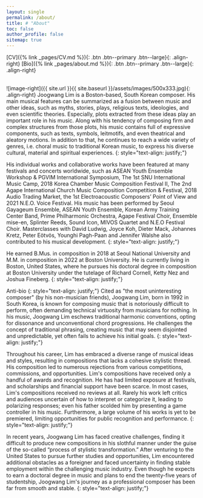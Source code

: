 ```yaml
---
layout: single
permalink: /about/
title: # "About"
toc: false
author_profile: false
sitemap: true
---
```

[CV]({% link _pages/CV.md %}){: .btn .btn--primary .btn--large}{: .align-right}     [Bio]({% link _pages/about.md %}){: .btn .btn--primary .btn--large}{: .align-right}
<br>
<br>



![image-right]({{ site.url }}{{ site.baseurl }}/assets/images/500x333.jpg){: .align-right}
Joogwang Lim is a Boston-based, South Korean composer. His main musical features can be summarized as a fusion between music and other ideas, such as myths, stories, plays, religious texts, ideologies, and even scientific theories. Especially, plots extracted from these ideas play an important role in his music. Along with his tendency of composing firm and complex structures from those plots, his music contains full of expressive components, such as texts, symbols, leitmotifs, and even theatrical and aleatory motions. In addition to that, he continues to reach a wide variety of genres, i.e. choral music to traditional Korean music, to express his diverse cultural, material and spiritual experiences.
{: style="text-align: justify;"}

His individual works and collaborative works have been featured at many festivals and concerts worldwide, such as ASEAN Youth Ensemble Workshop & PGVIM International Symposium, The 1st SNU International Music Camp, 2018 Korea Chamber Music Composition Festival II, The 2nd Agape International Church Music Composition Competition & Festival, 2018 Audio Trading Market, the 1st Electroacoustic Composers’ Point of View and 2021 N.E.O. Voice Festival. His music has been performed by Seoul Gayageum Ensemble, ASEAN Youth Ensemble, Korean Army Training Center Band, Prime Philharmonic Orchestra, Agape Festival Choir, Ensemble mise-en, Splinter Reeds, Sound Icon, MIVOS Quartet and N.E.O Festival Choir. Masterclasses with David Ludwig, Joyce Koh, Dieter Mack, Johannes Kretz, Peter Eötvös, Younghi Pagh-Paan and Jennifer Walshe also contributed to his musical development.
{: style="text-align: justify;"}

He earned B.Mus. in composition in 2018 at Seoul National University and M.M. in composition in 2022 at Boston University. He is currently living in Boston, United States, where he pursues his doctoral degree in composition at Boston University under the tutelage of Richard Cornell, Ketty Nez and Joshua Fineberg.
{: style="text-align: justify;"}



Anti-bio
{: style="text-align: justify;"}
Cited as "the most uninteresting composer" (by his non-musician friends), Joogwang Lim, born in 1992 in South Korea, is known for composing music that is notoriously difficult to perform, often demanding technical virtuosity from musicians for nothing. In his music, Joogwang Lim eschews traditional harmonic conventions, opting for dissonance and unconventional chord progressions. He challenges the concept of traditional phrasing, creating music that may seem disjointed and unpredictable, yet often fails to achieve his initial goals. 
{: style="text-align: justify;"}

Throughout his career, Lim has embraced a diverse range of musical ideas and styles, resulting in compositions that lacks a cohesive stylistic thread. His composition led to numerous rejections from various competitions, commissions, and opportunities. Lim's compositions have received only a handful of awards and recognition. He has had limited exposure at festivals, and scholarships and financial support have been scarce. In most cases, Lim's compositions received no reviews at all. Rarely his work left critics and audiences uncertain of how to interpret or categorize it, leading to polarizing responses; even his father scolded him by presenting a game controller in his music. Furthermore, a large volume of his works is yet to be premiered, limiting opportunities for public recognition and performance. 
{: style="text-align: justify;"}

In recent years, Joogwang Lim has faced creative challenges, finding it difficult to produce new compositions in his slothful manner under the guise of the so-called “process of stylistic transformation.” After venturing to the United States to pursue further studies and opportunities, Lim encountered additional obstacles as a foreigner and faced uncertainty in finding stable employment within the challenging music industry. Even though he expects to earn a doctoral degree in music and plans to end the twenty-five years of studentship, Joogwang Lim's journey as a professional composer has been far from smooth and stable.
{: style="text-align: justify;"}


